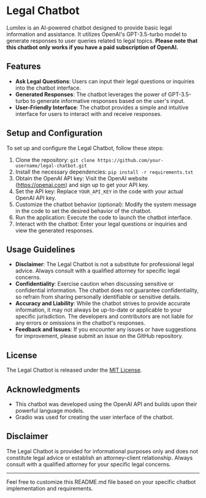 # Legal Chatbot

Lumilex is an AI-powered chatbot designed to provide basic legal information and assistance. It utilizes OpenAI's GPT-3.5-turbo model to generate responses to user queries related to legal topics. **Please note that this chatbot only works if you have a paid subscription of OpenAI.**

## Features

- **Ask Legal Questions**: Users can input their legal questions or inquiries into the chatbot interface.
- **Generated Responses**: The chatbot leverages the power of GPT-3.5-turbo to generate informative responses based on the user's input.
- **User-Friendly Interface**: The chatbot provides a simple and intuitive interface for users to interact with and receive responses.

## Setup and Configuration

To set up and configure the Legal Chatbot, follow these steps:

1. Clone the repository: `git clone https://github.com/your-username/legal-chatbot.git`
2. Install the necessary dependencies: `pip install -r requirements.txt`
3. Obtain the OpenAI API key: Visit the OpenAI website (https://openai.com) and sign up to get your API key.
4. Set the API key: Replace `YOUR_API_KEY` in the code with your actual OpenAI API key.
5. Customize the chatbot behavior (optional): Modify the system message in the code to set the desired behavior of the chatbot.
6. Run the application: Execute the code to launch the chatbot interface.
7. Interact with the chatbot: Enter your legal questions or inquiries and view the generated responses.

## Usage Guidelines

- **Disclaimer**: The Legal Chatbot is not a substitute for professional legal advice. Always consult with a qualified attorney for specific legal concerns.
- **Confidentiality**: Exercise caution when discussing sensitive or confidential information. The chatbot does not guarantee confidentiality, so refrain from sharing personally identifiable or sensitive details.
- **Accuracy and Liability**: While the chatbot strives to provide accurate information, it may not always be up-to-date or applicable to your specific jurisdiction. The developers and contributors are not liable for any errors or omissions in the chatbot's responses.
- **Feedback and Issues**: If you encounter any issues or have suggestions for improvement, please submit an issue on the GitHub repository.

## License

The Legal Chatbot is released under the [MIT License](LICENSE).

## Acknowledgments

- This chatbot was developed using the OpenAI API and builds upon their powerful language models.
- Gradio was used for creating the user interface of the chatbot.

## Disclaimer

The Legal Chatbot is provided for informational purposes only and does not constitute legal advice or establish an attorney-client relationship. Always consult with a qualified attorney for your specific legal concerns.

---
Feel free to customize this README.md file based on your specific chatbot implementation and requirements.
